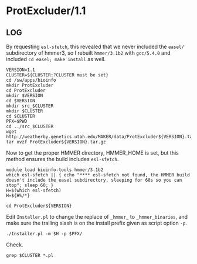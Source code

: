 ProtExcluder/1.1
================



LOG
---

By requesting `esl-sfetch`, this revealed that we never included the `easel/`
subdirectory of hmmer3, so I rebuilt `hmmer/3.1b2` with `gcc/5.4.0` and
included `cd easel; make install` as well.

    VERSION=1.1
    CLUSTER=${CLUSTER:?CLUSTER must be set}
    cd /sw/apps/bioinfo
    mkdir ProtExcluder
    cd ProtExcluder
    mkdir $VERSION
    cd $VERSION
    mkdir src_$CLUSTER
    mkdir $CLUSTER
    cd $CLUSTER
    PFX=$PWD
    cd ../src_$CLUSTER
    wget http://weatherby.genetics.utah.edu/MAKER/data/ProtExcluder${VERSION}.tar.gz
    tar xvzf ProtExcluder${VERSION}.tar.gz

Now to get the proper HMMER directory, HMMER_HOME is set, but this method
ensures the build includes `esl-sfetch`.

    module load bioinfo-tools hmmer/3.1b2
    which esl-sfetch || { echo "**** esl-sfetch not found, the HMMER build doesn't include the easel subdirectory, sleeping for 60s so you can stop"; sleep 60; }
    H=$(which esl-sfetch)
    H=${H%/*}

    cd ProtExcluder${VERSION}

Edit `Installer.pl` to change the replace of `_hmmer_` to `_hmmer_binaries`,
and make sure the trailing slash is on the install prefix given as script
option `-p`.

    ./Installer.pl -m $H -p $PFX/

Check.

    grep $CLUSTER *.pl


